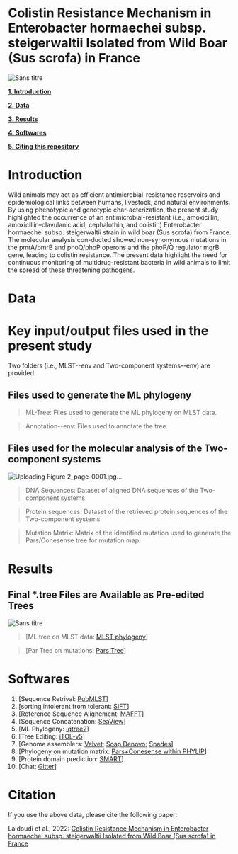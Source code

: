 # Colistin Resistance Mechanism in Enterobacter hormaechei subsp. steigerwaltii Isolated from Wild Boar (Sus scrofa) in France

![Sans titre](https://user-images.githubusercontent.com/68795566/189248775-30afccee-e790-4f67-8b8e-b77536b4b9d5.jpg)


**[1. Introduction](#Introduction)**

**[2. Data](#Data)**

**[3. Results](#Results)**

**[4. Softwares](#Softwares)**

**[5. Citing this repository](#Citation)**



# Introduction
Wild animals may act as efficient antimicrobial-resistance reservoirs and epidemiological links between humans, livestock, and natural environments. By using phenotypic and genotypic char-acterization, the present study highlighted the occurrence of an antimicrobial-resistant (i.e., amoxicillin, amoxicillin–clavulanic acid, cephalothin, and colistin) Enterobacter hormaechei subsp. steigerwaltii strain in wild boar (Sus scrofa) from France. The molecular analysis con-ducted showed non-synonymous mutations in the pmrA/pmrB and  phoQ/phoP operons and the phoP/Q regulator mgrB gene, leading to colistin resistance. The present data highlight the need for continuous monitoring of multidrug-resistant bacteria in wild animals to limit the spread of these threatening pathogens.


# Data


# Key input/output files used in the present study

Two folders (i.e., MLST--env and Two-component systems--env) are provided.


## Files used to generate the ML phylogeny 

> ML-Tree: Files used to generate the ML phylogeny on MLST data.

> Annotation--env: Files used to annotate the tree




## Files used for the molecular analysis of the Two-component systems 


![Uploading Figure 2_page-0001.jpg…]()


> DNA Sequences: Dataset of aligned DNA sequences of the Two-component systems 

> Protein sequences: Dataset of the retrieved protein sequences of the Two-component systems 

> Mutation Matrix: Matrix of the identified mutation used to generate the Pars/Conesense tree for mutation map.


# Results


## Final *.tree Files are Available as Pre-edited Trees 

![Sans titre](https://user-images.githubusercontent.com/68795566/189236321-af09f2d8-d606-4888-b3a8-4bed01d3e2be.png)


> [ML tree on MLST data: [MLST phylogeny](https://itol.embl.de/tree/17614995190128331660146671)]

> [Par Tree on mutations: [Pars Tree](https://itol.embl.de/tree/4619364177282681660592756)]


# Softwares

1. [Sequence Retrival: [PubMLST](https://pubmlst.org/ecloacae/)]
2. [sorting intolerant from tolerant: [SIFT](https://sift.bii.a-star.edu.sg)] 
3. [Reference Sequence Alignement: [MAFFT](https://github.com/GSLBiotech/mafft.git)]
4. [Sequence Concatenation: [SeaView](http://doua.prabi.fr/software/seaview)] 
5. [ML Phylogeny: [Iqtree2](https://github.com/iqtree/iqtree2.git)] 
6. [Tree Editing: [iTOL-v5](https://github.com/iBiology/iTOL.git)]
7. [Genome assemblers: [Velvet](https://github.com/dzerbino/velvet.git); [Soap Denovo](https://github.com/yyabuki/docker-soap-denovo2.git); [Spades](https://github.com/ablab/spades.git)]
8. [Phylogeny on mutation matrix: [Pars+Conesense within PHYLIP](https://github.com/felsenst/phylip.git)]
9. [Protein domain prediction: [SMART](https://smart.embl.de)]
10. [Chat: [Gitter](https://matrix.to/#/#younes19laidoudi@gmail.com:matrix.org)]


# Citation
If you use the above data, please cite the following paper:

Laidoudi et al., 2022: [Colistin Resistance Mechanism in Enterobacter hormaechei subsp. steigerwaltii Isolated from Wild Boar (Sus scrofa) in France](https://doi.org/10.3390/pathogens11091022)

